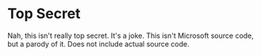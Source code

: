 # Top Secret
Nah, this isn't really top secret. It's a joke. This isn't Microsoft source code, but a parody of it. Does not include actual source code.

